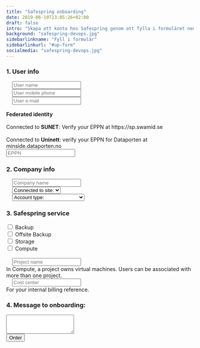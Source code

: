 ```yaml
---
title: "Safespring onboarding"
date: 2019-06-10T13:05:26+02:00
draft: false
intro: "Skapa ett konto hos Safespring genom att fylla i formuläret nedan. Skicka in formuläret en gång för varje kontakt som ska ha tillgång till projektet."
background: "safespring-devops.jpg"
sidebarlinkname: "Fyll i formulär"
sidebarlinkurl: "#up-form"
socialmedia: "safespring-devops.jpg"
---
```





<form id="up-form" name="form_9549ub29368611aa848ba9492ebadbed4c999" action="https://power.upsales.com/api/external/formSubmit" method="POST">
    <h3>1. User info</h3>
    <div class="form"><i class="fas fa-user-tie"></i>&nbsp;&nbsp;&nbsp;
        <input maxlength="512" type="text" name="Contact.name" required="required" placeholder="User name">
    </div>
    <div class="form"><i class="fas fa-mobile-alt"></i>&nbsp;&nbsp;&nbsp;
        <input maxlength="512" type="text" name="Contact.cellPhone" required="required" placeholder="User mobile phone">
    </div>
    <div class="form"><i class="fas fa-envelope"></i>&nbsp;&nbsp;&nbsp;
        <input maxlength="512" type="email" id="up-email-input" autocomplete="off" name="Contact.email" required="required" placeholder="User e-mail">
    </div>
    <div class="form"><i class="fas fa-marker"></i>&nbsp;&nbsp;&nbsp;<div class="tooltip"><i class="fas fa-info-circle"></i><span class="tooltiptext shadow-1"><b>Federated identity</b><br><br>Connected to <b>SUNET</b>: Verify your EPPN at https://sp.swamid.se<br><br>Connected to <b>Uninett</b>: verify your EPPN for Dataporten at minside.dataporten.no</span></div>
        <input maxlength="512" type="text" name="Extra.1560240459285" required="required" placeholder="EPPN">
    </div>
    <h3>2. Company info</h3>
    <div class="form"><i class="fas fa-briefcase"></i>&nbsp;&nbsp;&nbsp;
        <input maxlength="512" type="text" id="up-client-name-input" name="Client.name" required="required" placeholder="Company name">
    </div>
    <div class="form"><i class="fas fa-user-tie"></i>&nbsp;&nbsp;&nbsp;
        <select name="Extra.1539933501590">
            <option>Connected to site:</option>
            <option value="None">None</option>
            <option value="Sunet">Sunet</option>
            <option value="Uninett">Uninett</option>
            <option value="Safespring SE">Safespring SE</option>
            <option value="Safespring NO">Safespring NO</option>
        </select>
    </div>
    <div class="form"><i class="fas fa-user-tie"></i>&nbsp;&nbsp;&nbsp;
        <select name="Extra.1540280713562">
            <option>Account type:</option>
            <option value="Demo account">Demo account</option>
            <option value="Regular account">Regular account</option>
            <option value="See message to on-boarding">See message to on-boarding</option>
        </select>
    </div>
    <div>
        <script type="text/javascript">
            $(document).ready(function() {
                $('#checkBtn').click(function() {
                    checked = $("input[type=checkbox]:checked").length;
                    if (!checked) {
                        alert("Choose one or more services to access");
                        return false;
                    }
                });
            });
        </script>
        <h3>3. Safespring service</h3>
        <div class="inputGroup">
            <input id="Backup" type="checkbox" value="Backup" name="Extra.1540364264537">
            <label for="Backup">Backup</label>
        </div>
        <div class="inputGroup">
            <input id="Offsite" type="checkbox" value="Offsite Backup" name="Extra.1540364264537">
            <label for="Offsite">Offsite Backup</label>
        </div>
        <div class="inputGroup">
            <input id="Storage" type="checkbox" value="Storage" name="Extra.1540364264537">
            <label for="Storage">Storage</label>
        </div>
        <div class="inputGroup">
            <input id="Compute" type="checkbox" value="Compute" name="Extra.1540364264537">
            <label for="Compute">Compute</label>
        </div>
        <br>
    </div>
    <div class="form"><i class="fas fa-briefcase"></i>&nbsp;&nbsp;&nbsp;
        <input maxlength="512" type="text" id="up-client-name-input" name="Extra.1540364232585" placeholder="Project name">
        <div class="tooltip"><i class="fas fa-info-circle"></i><span class="tooltiptext shadow-1">In Compute, a project owns virtual machines. Users can be associated with more than one project.</span></div>
    </div>
    <div class="form"><i class="fas fa-briefcase"></i>&nbsp;&nbsp;&nbsp;
        <input maxlength="512" type="text" id="up-client-name-input" name="Extra.1540367554348" placeholder="Cost center">
        <div class="tooltip"><i class="fas fa-info-circle"></i><span class="tooltiptext shadow-1">For your internal billing reference.</span></div>
    </div>
    <div>
        <h3>4. Message to onboarding:</h3>
        <textarea maxlength="512" rows="3" name="Extra.1539933575785"></textarea>
    </div>
    <!-- REQUIRED FIELDS -->
    <input type="hidden" name="formCid" value="9549">
    <input type="hidden" name="formId" value="9549ub29368611aa848ba9492ebadbed4c999">
    <input type="hidden" name="isFrame" value="false">
    <input type="text" value="" name="validation" style="display: none;">
    <!-- END OF REQUIRED FIELDS -->
    <button type="submit" id="button">Order</button>
</form>
<script>
    (function() {
        var form = document.getElementById("up-form");
        if (form) {
            form.addEventListener("submit", function(ev) {
                var button = ev.target.querySelector("button[type=submit]");
                if (button) {
                    button.disabled = true;
                }
            });
        }
    })();
</script>
